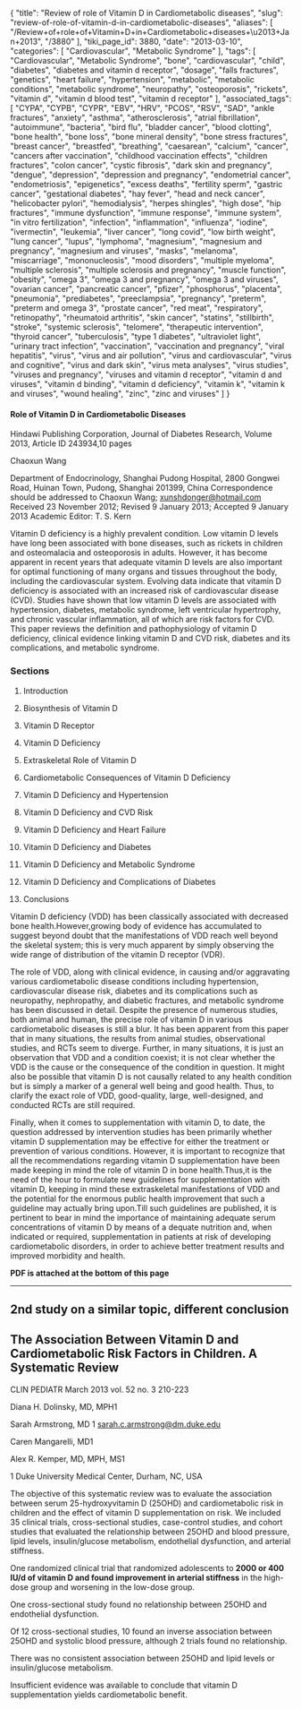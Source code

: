 {
    "title": "Review of role of Vitamin D in Cardiometabolic diseases",
    "slug": "review-of-role-of-vitamin-d-in-cardiometabolic-diseases",
    "aliases": [
        "/Review+of+role+of+Vitamin+D+in+Cardiometabolic+diseases+\u2013+Jan+2013",
        "/3880"
    ],
    "tiki_page_id": 3880,
    "date": "2013-03-10",
    "categories": [
        "Cardiovascular",
        "Metabolic Syndrome"
    ],
    "tags": [
        "Cardiovascular",
        "Metabolic Syndrome",
        "bone",
        "cardiovascular",
        "child",
        "diabetes",
        "diabetes and vitamin d receptor",
        "dosage",
        "falls fractures",
        "genetics",
        "heart failure",
        "hypertension",
        "metabolic",
        "metabolic conditions",
        "metabolic syndrome",
        "neuropathy",
        "osteoporosis",
        "rickets",
        "vitamin d",
        "vitamin d blood test",
        "vitamin d receptor"
    ],
    "associated_tags": [
        "CYPA",
        "CYPB",
        "CYPR",
        "EBV",
        "HRV",
        "PCOS",
        "RSV",
        "SAD",
        "ankle fractures",
        "anxiety",
        "asthma",
        "atherosclerosis",
        "atrial fibrillation",
        "autoimmune",
        "bacteria",
        "bird flu",
        "bladder cancer",
        "blood clotting",
        "bone health",
        "bone loss",
        "bone mineral density",
        "bone stress fractures",
        "breast cancer",
        "breastfed",
        "breathing",
        "caesarean",
        "calcium",
        "cancer",
        "cancers after vaccination",
        "childhood vaccination effects",
        "children fractures",
        "colon cancer",
        "cystic fibrosis",
        "dark skin and pregnancy",
        "dengue",
        "depression",
        "depression and pregnancy",
        "endometrial cancer",
        "endometriosis",
        "epigenetics",
        "excess deaths",
        "fertility sperm",
        "gastric cancer",
        "gestational diabetes",
        "hay fever",
        "head and neck cancer",
        "helicobacter pylori",
        "hemodialysis",
        "herpes shingles",
        "high dose",
        "hip fractures",
        "immune dysfunction",
        "immune response",
        "immune system",
        "in vitro fertilization",
        "infection",
        "inflammation",
        "influenza",
        "iodine",
        "ivermectin",
        "leukemia",
        "liver cancer",
        "long covid",
        "low birth weight",
        "lung cancer",
        "lupus",
        "lymphoma",
        "magnesium",
        "magnesium and pregnancy",
        "magnesium and viruses",
        "masks",
        "melanoma",
        "miscarriage",
        "mononucleosis",
        "mood disorders",
        "multiple myeloma",
        "multiple sclerosis",
        "multiple sclerosis and pregnancy",
        "muscle function",
        "obesity",
        "omega 3",
        "omega 3 and pregnancy",
        "omega 3 and viruses",
        "ovarian cancer",
        "pancreatic cancer",
        "pfizer",
        "phosphorus",
        "placenta",
        "pneumonia",
        "prediabetes",
        "preeclampsia",
        "pregnancy",
        "preterm",
        "preterm and omega 3",
        "prostate cancer",
        "red meat",
        "respiratory",
        "retinopathy",
        "rheumatoid arthritis",
        "skin cancer",
        "statins",
        "stillbirth",
        "stroke",
        "systemic sclerosis",
        "telomere",
        "therapeutic intervention",
        "thyroid cancer",
        "tuberculosis",
        "type 1 diabetes",
        "ultraviolet light",
        "urinary tract infection",
        "vaccination",
        "vaccination and pregnancy",
        "viral hepatitis",
        "virus",
        "virus and air pollution",
        "virus and cardiovascular",
        "virus and cognitive",
        "virus and dark skin",
        "virus meta analyses",
        "virus studies",
        "viruses and pregnancy",
        "viruses and vitamin d receptor",
        "vitamin d and viruses",
        "vitamin d binding",
        "vitamin d deficiency",
        "vitamin k",
        "vitamin k and viruses",
        "wound healing",
        "zinc",
        "zinc and viruses"
    ]
}


#### Role of Vitamin D in Cardiometabolic Diseases

Hindawi Publishing Corporation, Journal of Diabetes Research, Volume 2013, Article ID 243934,10 pages

Chaoxun Wang

Department of Endocrinology, Shanghai Pudong Hospital, 2800 Gongwei Road, Huinan Town, Pudong, Shanghai 201399, China Correspondence should be addressed to Chaoxun Wang; xunshdonger@hotmail.com Received 23 November 2012; Revised 9 January 2013; Accepted 9 January 2013 Academic Editor: T. S. Kern

Vitamin D deficiency is a highly prevalent condition. Low vitamin D levels have long been associated with bone diseases, such as rickets in children and osteomalacia and osteoporosis in adults. However, it has become apparent in recent years that adequate vitamin D levels are also important for optimal functioning of many organs and tissues throughout the body, including the cardiovascular system. Evolving data indicate that vitamin D deficiency is associated with an increased risk of cardiovascular disease (CVD). Studies have shown that low vitamin D levels are associated with hypertension, diabetes, metabolic syndrome, left ventricular hypertrophy, and chronic vascular inflammation, all of which are risk factors for CVD. This paper reviews the definition and pathophysiology of vitamin D deficiency, clinical evidence linking vitamin D and CVD risk, diabetes and its complications, and metabolic syndrome.

### Sections

1. Introduction

2. Biosynthesis of Vitamin D

3. Vitamin D Receptor

4. Vitamin D Deficiency

5. Extraskeletal Role of Vitamin D

6. Cardiometabolic Consequences of Vitamin D Deficiency

7. Vitamin D Deficiency and Hypertension

8. Vitamin D Deficiency and CVD Risk

9. Vitamin D Deficiency and Heart Failure

10. Vitamin D Deficiency and Diabetes

11. Vitamin D Deficiency and Metabolic Syndrome

12. Vitamin D Deficiency and Complications of Diabetes

13. Conclusions

Vitamin D deficiency (VDD) has been classically associated with decreased bone health.However,growing body of evidence has accumulated to suggest beyond doubt that the manifestations of VDD reach well beyond the skeletal system; this is very much apparent by simply observing the wide range of distribution of the vitamin D receptor (VDR).

The role of VDD, along with clinical evidence, in causing and/or aggravating various cardiometabolic disease conditions including hypertension, cardiovascular disease risk, diabetes and its complications such as neuropathy, nephropathy, and diabetic fractures, and metabolic syndrome has been discussed in detail. Despite the presence of numerous studies, both animal and human, the precise role of vitamin D in various cardiometabolic diseases is still a blur. It has been apparent from this paper that in many situations, the results from animal studies, observational studies, and RCTs seem to diverge. Further, in many situations, it is just an observation that VDD and a condition coexist; it is not clear whether the VDD is the cause or the consequence of the condition in question. It might also be possible that vitamin D is not causally related to any health condition but is simply a marker of a general well being and good health. Thus, to clarify the exact role of VDD, good-quality, large, well-designed, and conducted RCTs are still required.

Finally, when it comes to supplementation with vitamin D, to date, the question addressed by intervention studies has been primarily whether vitamin D supplementation may be effective for either the treatment or prevention of various conditions. However, it is important to recognize that all the recommendations regarding vitamin D supplementation have been made keeping in mind the role of vitamin D in bone health.Thus,it is the need of the hour to formulate new guidelines for supplementation with vitamin D, keeping in mind these extraskeletal manifestations of VDD and the potential for the enormous public health improvement that such a guideline may actually bring upon.Till such guidelines are published, it is pertinent to bear in mind the importance of maintaining adequate serum concentrations of vitamin D by means of a dequate nutrition and, when indicated or required, supplementation in patients at risk of developing cardiometabolic disorders, in order to achieve better treatment results and improved morbidity and health.

 **PDF is attached at the bottom of this page** 

---

## 2nd study on a similar topic, different conclusion

## The Association Between Vitamin D and Cardiometabolic Risk Factors in Children. A Systematic Review

CLIN PEDIATR March 2013 vol. 52 no. 3 210-223 

Diana H. Dolinsky, MD, MPH1

Sarah Armstrong, MD 1 sarah.c.armstrong@dm.duke.edu

Caren Mangarelli, MD1

Alex R. Kemper, MD, MPH, MS1

1 Duke University Medical Center, Durham, NC, USA

The objective of this systematic review was to evaluate the association between serum 25-hydroxyvitamin D (25OHD) and cardiometabolic risk in children and the effect of vitamin D supplementation on risk. We included 35 clinical trials, cross-sectional studies, case-control studies, and cohort studies that evaluated the relationship between 25OHD and blood pressure, lipid levels, insulin/glucose metabolism, endothelial dysfunction, and arterial stiffness. 

One randomized clinical trial that randomized adolescents to  **2000 or 400 IU/d of vitamin D and found improvement in arterial stiffness**  in the high-dose group and worsening in the low-dose group. 

One cross-sectional study found no relationship between 25OHD and endothelial dysfunction. 

Of 12 cross-sectional studies, 10 found an inverse association between 25OHD and systolic blood pressure, although 2 trials found no relationship. 

There was no consistent association between 25OHD and lipid levels or insulin/glucose metabolism. 

Insufficient evidence was available to conclude that vitamin D supplementation yields cardiometabolic benefit.